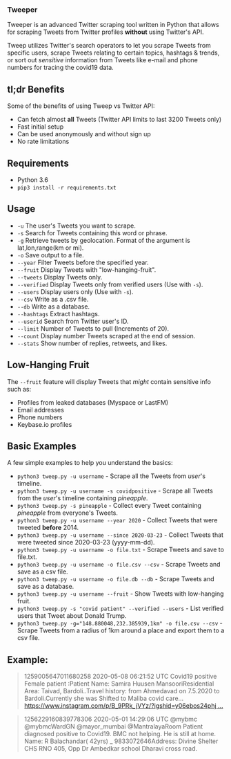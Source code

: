 

### Tweeper

Tweeper is an advanced Twitter scraping tool written in Python that allows for scraping Tweets from Twitter profiles **without** using Twitter's API.

Tweep utilizes Twitter's search operators to let you scrape Tweets from specific users, scrape Tweets relating to certain topics, hashtags & trends, or sort out *sensitive* information from Tweets like e-mail and phone numbers for tracing the covid19 data.

## tl;dr Benefits
Some of the benefits of using Tweep vs Twitter API:
- Can fetch almost __all__ Tweets (Twitter API limits to last 3200 Tweets only)
- Fast initial setup
- Can be used anonymously and without sign up
- No rate limitations

## Requirements
- Python 3.6
- `pip3 install -r requirements.txt`

## Usage
- `-u` The user's Tweets you want to scrape.
- `-s` Search for Tweets containing this word or phrase.
- `-g` Retrieve tweets by geolocation. Format of the argument is lat,lon,range(km or mi).
- `-o` Save output to a file.
- `--year` Filter Tweets before the specified year.
- `--fruit` Display Tweets with "low-hanging-fruit".
- `--tweets` Display Tweets only.
- `--verified` Display Tweets only from verified users (Use with `-s`).
- `--users` Display users only (Use with `-s`).
- `--csv` Write as a .csv file.
- `--db` Write as a database.
- `--hashtags` Extract hashtags.
- `--userid` Search from Twitter user's ID.
- `--limit` Number of Tweets to pull (Increments of 20).
- `--count` Display number Tweets scraped at the end of session.
- `--stats` Show number of replies, retweets, and likes.

## Low-Hanging Fruit
The `--fruit` feature will display Tweets that *might* contain sensitive info such as:
- Profiles from leaked databases (Myspace or LastFM)
- Email addresses
- Phone numbers
- Keybase.io profiles

## Basic Examples
A few simple examples to help you understand the basics:

- `python3 tweep.py -u username` - Scrape all the Tweets from *user*'s timeline.
- `python3 tweep.py -u username -s covidpositive` - Scrape all Tweets from the *user*'s timeline containing _pineapple_.
- `python3 tweep.py -s pineapple` - Collect every Tweet containing *pineapple* from everyone's Tweets.
- `python3 tweep.py -u username --year 2020` - Collect Tweets that were tweeted **before** 2014.
- `python3 tweep.py -u username --since 2020-03-23` - Collect Tweets that were tweeted since 2020-03-23 (yyyy-mm-dd).
- `python3 tweep.py -u username -o file.txt` - Scrape Tweets and save to file.txt.
- `python3 tweep.py -u username -o file.csv --csv` - Scrape Tweets and save as a csv file.
- `python3 tweep.py -u username -o file.db --db` - Scrape Tweets and save as a database.
- `python3 tweep.py -u username --fruit` - Show Tweets with low-hanging fruit.
- `python3 tweep.py -s "covid patient" --verified --users` - List verified users that Tweet about Donald Trump.
- `python3 tweep.py -g="148.880048,232.385939,1km" -o file.csv --csv` - Scrape Tweets from a radius of 1km around a place and export them to a csv file.

## Example:

> 1259005647011680258 2020-05-08 06:21:52 UTC <bardoliguide> Covid19 positive Female patient :Patient Name: Samira Huusen MansooriResidential Area: Taivad, Bardoli..Travel history: from Ahmedavad on 7.5.2020 to Bardoli.Currently she was Shifted to Maliba covid care…  https://www.instagram.com/p/B_9PRk_jVYz/?igshid=y06ebos24phj …

>1256229160839778306 2020-05-01 14:29:06 UTC <rajanpalanii> @mybmc @mybmcWardGN @mayor_mumbai @MantralayaRoom Patient diagnosed positive to Covid19. BMC not helping. He is still at home. Name: R Balachandar( 42yrs) _ 9833072646Address: Divine Shelter CHS RNO 405, Opp Dr Ambedkar school Dharavi cross road.
